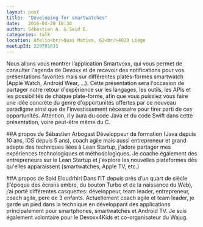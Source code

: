 ```yaml
---
layout: post
title:  "Developing for smartwatches"
date:   2016-04-28 18:30
author:	Sébastien A. & Said E.
categories: talk
location: Afelio<br/>Quai Mativa, 62<br/>4020 Liège
meetupId: 229781031
---
```

Nous allons vous montrer l’application Smartvoxx, qui vous permet de consulter l'agenda de Devoxx et de recevoir des notifications pour vos présentations favorites mais sur différentes plates-formes smartwatch (Apple Watch, Android Wear, ...). Cette présentation sera l'occasion de partager notre retour d'expérience sur les langages, les outils, les APIs et les possibilités de chaque plate-forme, afin que vous puissiez vous faire une idée concrète du genre d'opportunités offertes par ce nouveau paradigme ainsi que de l'investissement nécessaire pour tirer parti de ces opportunités. Attention, il y aura du code Java et du code Swift dans cette présentation, voire peut-être même du C.

##A propos de Sébastien Arbogast
Développeur de formation (Java depuis 10 ans, iOS depuis 5 ans), coach agile mais aussi entrepreneur et grand adepte des techniques liées à Lean Startup, j'adore partager mes expériences technologiques et méthodologiques. Je coache également des entrepreneurs sur le Lean Startup et j'explore les nouvelles plateformes dès qu'elles apparaissent (smartwatches, Apple TV, etc.)

##A propos de Said Eloudrhiri
Dans l’IT depuis près  d’un quart de siècle (l’époque des écrans ambre, du bouton Turbo et de la naissance du Web), j’ai porté différentes casquettes: développeur, team leader, entrepreneur, coach agile, père de 3 enfants. Actuellement coach agile et team leader, je garde un pied dans la technique en développant des applications principalement  pour smartphones, smartwatches et Android TV. Je suis également volontaire pour le Devoxx4Kids et co-organisateur du Wajug.
